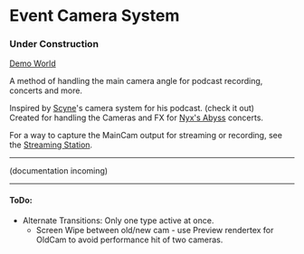 # Event Camera System

### Under Construction

[Demo World](https://vrchat.com/home/launch?worldId=wrld_b1536ede-7068-4834-a844-2bf4f0202369&instanceId=0)

A method of handling the main camera angle for podcast recording, concerts and more.

Inspired by [Scyne](https://www.twitch.tv/scynewave)'s camera system for his podcast. (check it out)  
Created for handling the Cameras and FX for [Nyx's Abyss](https://www.twitch.tv/nyxsabyss) concerts.

For a way to capture the MainCam output for streaming or recording, see the [Streaming Station](/Assets/Eremite/StreamingStation).

---

(documentation incoming)

---

#### ToDo:
* Alternate Transitions: Only one type active at once.
  * Screen Wipe between old/new cam - use Preview rendertex for OldCam to avoid performance hit of two cameras.
